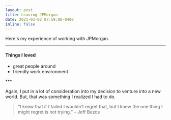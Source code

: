 ```yaml
---
layout: post
title: Leaving JPMorgan
date: 2021-03-02 07:59:00-0400
inline: false
---
```


Here's my experience of working with JPMorgan.

***
#### Things I loved
<ul>
    <li>great people around</li>
    <li>friendly work environment</li>
</ul>
***

Again, I put in a lot of consideration into my decision to venture into a new world. But, that was something I realized I had to do.

> “I knew that if I failed I wouldn’t regret that, but I knew the one thing I might regret is not trying.” 
> – Jeff Bezos